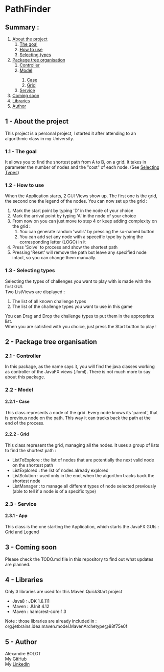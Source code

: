 <h1>PathFinder</h1>
<h2>Summary :</h2>
<ol>
<li><a href="https://github.com/AlexBolot/PathFinder#1---about-the-project ">About the project</a><br />
<ol>
<li><a href="https://github.com/AlexBolot/PathFinder#11---the-goal ">The goal</a></li>
<li><a href="https://github.com/AlexBolot/PathFinder#12---how-to-use ">How to use</a></li>
<li><a href="https://github.com/AlexBolot/PathFinder#13---selecting-types ">Selecting types</a></li>
</ol>
</li>
<li><a href="https://github.com/AlexBolot/PathFinder#2---package-tree-organisation ">Package tree organisation</a>
<ol>
<li><a href="https://github.com/AlexBolot/PathFinder#21---controller ">Controller</a></li>
<li><a href="https://github.com/AlexBolot/PathFinder#22---model ">Model</a></li>
<ol>
<li><a href="https://github.com/AlexBolot/PathFinder#221---app ">Case</a></li>
<li><a href="https://github.com/AlexBolot/PathFinder#222---grid ">Grid</a></li>
</ol>
<li><a href="https://github.com/AlexBolot/PathFinder#23---service ">Service</a></li>
</ol>
</li>
<li><a href="https://github.com/AlexBolot/PathFinder/#3---coming-soon ">Coming soon</a></li>
<li><a href="https://github.com/AlexBolot/PathFinder/#4---libraries ">Libraries</a></li>
<li><a href="https://github.com/AlexBolot/PathFinder/#5---author ">Author</a></li>
</ol>
<h2>1 - About the project</h2>
<p>This project is a personal project, I started it after attending to an algorithmic class in my University.</p>
<h3>1.1 - The goal</h3>
<p>It allows&nbsp;you to find the shortest path from A to B, on a grid. It takes in parameter the number of&nbsp;nodes and the "cost" of each node. (See <a href="https://github.com/AlexBolot/PathFinder#13---selecting-types">Selecting Types</a>)</p>
<h3>1.2 - How to use</h3>
<p>When the Application starts, 2 GUI Views show up. The first one is the grid, the second one the legend of the nodes. You can now set up the grid :</p>
<ol>
<li>Mark the start point by typing&nbsp;'D' in the node of your choice</li>
<li>Mark the arrival point by typing 'A' in the node of your choice</li>
<li>From now on you can just move to step 4 or keep adding complexity on the grid :
<ol>
<li>You can generate random 'walls' by pressing the so-named button</li>
<li>You can add set any node with a speceific type by typing the corresponding letter (LOGO) in it</li>
</ol>
</li>
<li>Press 'Solve' to process and show the shortest path</li>
<li>Pressing 'Reset' will remove the path but leave any specified node intact, so you can change them manually.</li>
</ol>
<h3>1.3 - Selecting types</h3>
<p>Selecting the types of challenges you want to play with is made with the first GUI.<br />Two ListViews are displayed :</p>
<ol>
<li>The list of all known challenge types</li>
<li>The list of the challenge types you want to use in this game</li>
</ol>
<p>You can Drag and Drop the challenge types to put them in the appropriate list.<br />When you are satisfied with you choice, just press the Start button to play !</p>
<h2>2 - Package tree organisation</h2>
<h3>2.1 - Controller</h3>
<p>In this package, as the name says it, you will find the java classes working as controller of the JavaFX views (.fxml). There is not much more to say about this package.</p>
<h3>2.2 - Model</h3>
<h4>2.2.1 - Case</h4>
<p>This class represents a node of the grid. Every node knows its 'parent', that is previous node on the path. This way it can tracks back the path at the end of the process.</p>
<h4>2.2.2 - Grid</h4>
<p>This class represent the grid, managing all the nodes. It uses a group of lists to find the shortest path :</p>
<ul>
<li>ListToExplore : the list of nodes&nbsp;that are potentially the next valid node on the shortest path</li>
<li>ListExplored : the list of nodes already explored</li>
<li>ListSolution : used only in the end, when the algorithm tracks back the shortest node</li>
<li>ListManager : to manage all different types of node selected previously (able to tell if a node is of&nbsp;a specific type)</li>
</ul>
<h3>2.3 - Service</h3>
<h4>2.3.1 - App</h4>
<p>This class is the one starting the Application, which starts the JavaFX GUIs : Grid and Legend</p>
<h2>3 - Coming soon</h2>
<p>Please check the TODO.md file in this repository to find out what updates are planned.</p>
<h2>4 - Libraries</h2>
<p>Only 3 libraries are used for this Maven QuickStart project</p>
<ul>
<li>Java8 : JDK 1.8.111</li>
<li>Maven : JUnit 4.12</li>
<li>Maven : hamcrest-core:1.3</li>
</ul>
<p>Note : those libraries are already included in : org.jetbrains.idea.maven.model.MavenArchetype@88f75e0f</p>
<h2>5 - Author</h2>
<p>Alexandre BOLOT<br />My <a href="https://github.com/AlexBolot">GitHub</a><br />My <a href="https://www.linkedin.com/in/alexandrebolot">LinkedIn</a></p>
